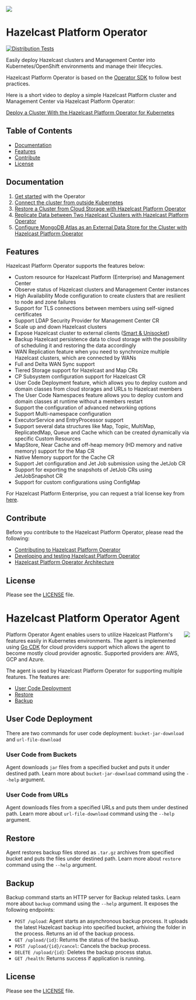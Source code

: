 
<img src="https://hazelcast.com/files/brand-images/logo/hazelcast-logo.png">
<br />

# Hazelcast Platform Operator #
[![Distribution Tests](https://github.com/hazelcast/hazelcast-platform-operator/actions/workflows/k8s-dist-tests.yaml/badge.svg)](https://github.com/hazelcast/hazelcast-platform-operator/actions/workflows/k8s-dist-tests.yaml)

Easily deploy Hazelcast clusters and Management Center into Kubernetes/OpenShift environments and manage their lifecycles.

Hazelcast Platform Operator is based on the [Operator SDK](https://github.com/operator-framework/operator-sdk) to follow best practices.

Here is a short video to deploy a simple Hazelcast Platform cluster and Management Center via Hazelcast Platform Operator:

[Deploy a Cluster With the Hazelcast Platform Operator for Kubernetes](https://www.youtube.com/watch?v=4cK5I74nmr4)

## Table of Contents

* [Documentation](#documentation)
* [Features](#features)
* [Contribute](#contribute)
* [License](#license)

## Documentation

1. [Get started](https://docs.hazelcast.com/operator/latest/get-started) with the Operator
2. [Connect the cluster from outside Kubernetes](https://docs.hazelcast.com/tutorials/hazelcast-platform-operator-expose-externally)
3. [Restore a Cluster from Cloud Storage with Hazelcast Platform Operator](https://docs.hazelcast.com/tutorials/hazelcast-platform-operator-external-backup-restore)
4. [Replicate Data between Two Hazelcast Clusters with Hazelcast Platform Operator](https://docs.hazelcast.com/tutorials/hazelcast-platform-operator-wan-replication)
5. [Configure MongoDB Atlas as an External Data Store for the Cluster with Hazelcast Platform Operator](https://docs.hazelcast.com/tutorials/hazelcast-platform-operator-map-store-mongodb-atlas)

## Features

Hazelcast Platform Operator supports the features below:

* Custom resource for Hazelcast Platform (Enterprise) and Management Center
* Observe status of Hazelcast clusters and Management Center instances
* High Availability Mode configuration to create clusters that are resilient to node and zone failures
* Support for TLS connections between members using self-signed certificates
* Support LDAP Security Provider for Management Center CR
* Scale up and down Hazelcast clusters
* Expose Hazelcast cluster to external
  clients ([Smart & Unisocket](https://docs.hazelcast.com/hazelcast/latest/clients/java#java-client-operation-modes))
* Backup Hazelcast persistence data to cloud storage with the possibility of scheduling it and restoring the data accordingly
* WAN Replication feature when you need to synchronize multiple Hazelcast clusters, which are connected by WANs
* Full and Delta WAN Sync support
* Tiered Storage support for Hazelcast and Map CRs
* CP Subsystem configuration support for Hazelcast CR
* User Code Deployment feature, which allows you to deploy custom and domain classes from cloud storages and URLs to Hazelcast members
* The User Code Namespaces feature allows you to deploy custom and domain classes at runtime without a members restart
* Support the configuration of advanced networking options
* Support Multi-namespace configuration
* ExecutorService and EntryProcessor support
* Support several data structures like Map, Topic, MultiMap, ReplicatedMap, Queue and Cache which can be created dynamically via specific Custom Resources
* MapStore, Near Cache and off-heap memory (HD memory and native memory) support for the Map CR
* Native Memory support for the Cache CR
* Support Jet configuration and Jet Job submission using the JetJob CR
* Support for exporting the snapshots of JetJob CRs using JetJobSnapshot CR
* Support for custom configurations using ConfigMap

For Hazelcast Platform Enterprise, you can request a trial license key from [here](https://trialrequest.hazelcast.com).

## Contribute

Before you contribute to the Hazelcast Platform Operator, please read the following:

* [Contributing to Hazelcast Platform Operator](CONTRIBUTING.md)
* [Developing and testing Hazelcast Platform Operator](DEVELOPER.md)
* [Hazelcast Platform Operator Architecture](ARCHITECTURE_OVERVIEW.md)

## License

Please see the [LICENSE](LICENSE) file.

# Hazelcast Platform Operator Agent #

<img align="right" src="https://hazelcast.com/brand-assets/files/hazelcast-stacked-flat-sm.png">

Platform Operator Agent enables users to utilize Hazelcast Platform's features easily in Kubernetes environments.
The agent is implemented using [Go CDK](https://gocloud.dev/) for cloud providers support which allows the agent to become mostly cloud provider agnostic. Supported providers are: AWS, GCP and Azure.

The agent is used by Hazelcast Platform Operator for supporting multiple features. The features are:

- [User Code Deployment](#user-code-deployment)
- [Restore](#restore)
- [Backup](#backup)

## User Code Deployment

There are two commands for user code deployment: `bucket-jar-download` and `url-file-download`

### User Code from Buckets

Agent downloads `jar` files from a specified bucket and puts it under destined path. Learn more about `bucket-jar-download` command using the `--help` argument.

### User Code from URLs

Agent downloads files from a specified URLs and puts them under destined path. Learn more about `url-file-download` command using the `--help` argument.

## Restore

Agent restores backup files stored as `.tar.gz` archives from specified bucket and puts the files under destined path. Learn more about `restore` command using the `--help` argument.

## Backup

Backup command starts an HTTP server for Backup related tasks. Learn more about `backup` command using the `--help` argument. It exposes the following endpoints:

- `POST /upload`: Agent starts an asynchronous backup process. It uploads the latest Hazelcast backup into specified bucket, arhiving the folder in the process. Returns an id of the backup process.
- `GET /upload/{id}`: Returns the status of the backup.
- `POST /upload/{id}/cancel`: Cancels the backup process.
- `DELETE /upload/{id}`: Deletes the backup process status.
- `GET /health`: Returns success if application is running.

## License

Please see the [LICENSE](../../hazelcast-platform-operator-agent/LICENSE) file.
